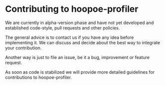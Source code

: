 # Contributing to hoopoe-profiler
We are currently in alpha-version phase and have not yet developed and established code-style, pull requests and other policies.

The general advice is to contact us if you have any idea before implementing it. We can discuss and decide about the best way to integrate your contribution.

Another way is just to file an issue, be it a bug, improvement or feature request.

As soon as code is stabilized we will provide more detailed guidelines for contributions to hoopoe-profiler.
